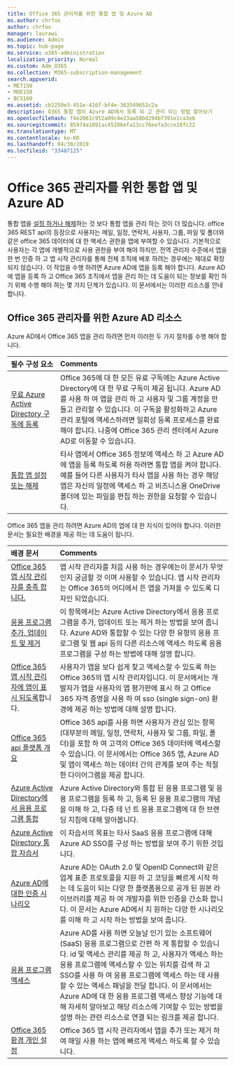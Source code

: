 ```yaml
---
title: Office 365 관리자를 위한 통합 앱 및 Azure AD
ms.author: chrfox
author: chrfox
manager: laurawi
ms.audience: Admin
ms.topic: hub-page
ms.service: o365-administration
localization_priority: Normal
ms.custom: Adm_O365
ms.collection: M365-subscription-management
search.appverid:
- MET150
- MOE150
- BCS160
ms.assetid: cb2250e3-451e-416f-bf4e-363549652c2a
description: O365 통합 앱이 Azure AD에서 등록 되 고 관리 되는 방법 알아보기
ms.openlocfilehash: f4e2061c952a09c4e23aa50bd294b7391e1ca3e6
ms.sourcegitcommit: 85974a1891ac45286efa13cc76eefa3cce28fc22
ms.translationtype: MT
ms.contentlocale: ko-KR
ms.lasthandoff: 04/30/2019
ms.locfileid: "33487125"
---
```

# <a name="integrated-apps-and-azure-ad-for-office-365-administrators"></a>Office 365 관리자를 위한 통합 앱 및 Azure AD

통합 앱을 [설정 하거나 해제](https://support.office.com/article/7e453a40-66df-44ab-92a1-96786cb7fb34#__toc379982114)하는 것 보다 통합 앱을 관리 하는 것이 더 많습니다. office 365 REST api의 등장으로 사용자는 메일, 일정, 연락처, 사용자, 그룹, 파일 및 폴더와 같은 office 365 데이터에 대 한 액세스 권한을 앱에 부여할 수 있습니다. 기본적으로 사용자는 각 앱에 개별적으로 사용 권한을 부여 해야 하지만, 전역 관리자 수준에서 앱을 한 번 인증 하 고 앱 시작 관리자를 통해 전체 조직에 배포 하려는 경우에는 제대로 확장 되지 않습니다. 이 작업을 수행 하려면 Azure AD에 앱을 등록 해야 합니다. Azure AD에 앱을 등록 하 고 Office 365 조직에서 앱을 관리 하는 데 도움이 되는 정보를 확인 하기 위해 수행 해야 하는 몇 가지 단계가 있습니다. 이 문서에서는 이러한 리소스를 안내 합니다.
  
## <a name="azure-ad-resources-for-office-365-admins"></a>Office 365 관리자를 위한 Azure AD 리소스

Azure AD에서 Office 365 앱을 관리 하려면 먼저 이러한 두 가지 절차를 수행 해야 합니다.
  
|**필수 구성 요소**|**Comments**|
|:-----|:-----|
|[무료 Azure Active Directory 구독에 등록](https://go.microsoft.com/fwlink/?LinkId=617127) <br/> |Office 365에 대 한 모든 유료 구독에는 Azure Active Directory에 대 한 무료 구독이 제공 됩니다. Azure AD를 사용 하 여 앱을 관리 하 고 사용자 및 그룹 계정을 만들고 관리할 수 있습니다. 이 구독을 활성화하고 Azure 관리 포털에 액세스하려면 일회성 등록 프로세스를 완료해야 합니다. 나중에 Office 365 관리 센터에서 Azure AD로 이동할 수 있습니다.  <br/> |
|[통합 앱 설정 또는 해제](https://support.office.com/article/7e453a40-66df-44ab-92a1-96786cb7fb34#__toc379982114) <br/> |타사 앱에서 Office 365 정보에 액세스 하 고 Azure AD에 앱을 등록 하도록 허용 하려면 통합 앱을 켜야 합니다. 예를 들어 다른 사용자가 타사 앱을 사용 하는 경우 해당 앱은 자신의 일정에 액세스 하 고 비즈니스용 OneDrive 폴더에 있는 파일을 편집 하는 권한을 요청할 수 있습니다.  <br/> |
   
Office 365 앱을 관리 하려면 Azure AD의 앱에 대 한 지식이 있어야 합니다. 이러한 문서는 필요한 배경을 제공 하는 데 도움이 됩니다.
  
|**배경 문서**|**Comments**|
|:-----|:-----|
|[Office 365 앱 시작 관리자를 충족 합니다.](https://support.office.com/article/79f12104-6fed-442f-96a0-eb089a3f476a) <br/> |앱 시작 관리자를 처음 사용 하는 경우에는이 문서가 무엇 인지 궁금할 것 이며 사용할 수 있습니다. 앱 시작 관리자는 Office 365의 어디에서 든 앱을 가져올 수 있도록 디자인 되었습니다.  <br/> |
|[응용 프로그램 추가, 업데이트 및 제거](https://go.microsoft.com/fwlink/?LinkId=617137) <br/> |이 항목에서는 Azure Active Directory에서 응용 프로그램을 추가, 업데이트 또는 제거 하는 방법을 보여 줍니다. Azure AD와 통합할 수 있는 다양 한 유형의 응용 프로그램 및 웹 api 등의 다른 리소스에 액세스 하도록 응용 프로그램을 구성 하는 방법에 대해 설명 합니다.  <br/> |
|[Office 365 앱 시작 관리자에 앱이 표시 되도록](https://go.microsoft.com/fwlink/?LinkId=617138)합니다.  <br/> |사용자가 앱을 보다 쉽게 찾고 액세스할 수 있도록 하는 Office 365의 앱 시작 관리자입니다. 이 문서에서는 개발자가 앱을 사용자의 앱 평가판에 표시 하 고 Office 365 자격 증명을 사용 하 여 sso (single sign-on) 환경에 제공 하는 방법에 대해 설명 합니다.  <br/> |
|[Office 365 api 플랫폼 개요](https://go.microsoft.com/fwlink/?LinkId=617140) <br/> |Office 365 api를 사용 하면 사용자가 관심 있는 항목 (대부분의 메일, 일정, 연락처, 사용자 및 그룹, 파일, 폴더)을 포함 하 여 고객의 Office 365 데이터에 액세스할 수 있습니다. 이 문서에서는 Office 365 앱, Azure AD 및 앱이 액세스 하는 데이터 간의 관계를 보여 주는 적절 한 다이어그램을 제공 합니다.  <br/> |
|[Azure Active Directory에서 응용 프로그램 통합](https://docs.microsoft.com/azure/active-directory/develop/quickstart-v1-add-azure-ad-app) <br/> | Azure Active Directory와 통합 된 응용 프로그램 및 응용 프로그램을 등록 하 고, 등록 된 응용 프로그램의 개념을 이해 하 고, 다중 테 넌 트 응용 프로그램에 대 한 브랜딩 지침에 대해 알아봅니다.  <br/> |
|[Azure Active Directory 통합 자습서](https://docs.microsoft.com/azure/active-directory/saas-apps/tutorial-list) <br/> |이 자습서의 목표는 타사 SaaS 응용 프로그램에 대해 Azure AD SSO를 구성 하는 방법을 보여 주기 위한 것입니다.  <br/> |
|[Azure AD에 대한 인증 시나리오](https://go.microsoft.com/fwlink/?LinkId=617145) <br/> |Azure AD는 OAuth 2.0 및 OpenID Connect와 같은 업계 표준 프로토콜을 지원 하 고 코딩을 빠르게 시작 하는 데 도움이 되는 다양 한 플랫폼용으로 공개 된 원본 라이브러리를 제공 하 여 개발자를 위한 인증을 간소화 합니다. 이 문서는 Azure AD에서 지 원하는 다양 한 시나리오를 이해 하 고 시작 하는 방법을 보여 줍니다.  <br/> |
|[응용 프로그램 액세스](https://docs.microsoft.com/azure/active-directory/manage-apps/what-is-access-management) <br/> |Azure AD를 사용 하면 오늘날 인기 있는 소프트웨어 (SaaS) 응용 프로그램으로 간편 하 게 통합할 수 있습니다. id 및 액세스 관리를 제공 하 고, 사용자가 액세스 하는 응용 프로그램에 액세스할 수 있는 위치를 검색 하 고 SSO를 사용 하 여 응용 프로그램에 액세스 하는 데 사용할 수 있는 액세스 패널을 전달 합니다. 이 문서에서는 Azure AD에 대 한 응용 프로그램 액세스 향상 기능에 대해 자세히 알아보고 해당 리소스에 기여할 수 있는 방법을 설명 하는 관련 리소스로 연결 되는 링크를 제공 합니다.  <br/> |
|[Office 365 환경 개인 설정](https://support.office.com/article/eb34a21b-52fa-4fbf-a8d5-146132242985) <br/> |Office 365 앱 시작 관리자에서 앱을 추가 또는 제거 하 여 매일 사용 하는 앱에 빠르게 액세스 하도록 할 수 있습니다.  <br/> |
   

